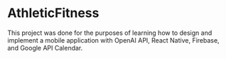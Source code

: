 # AthleticFitness
This project was done for the purposes of learning how to design and implement a mobile application with OpenAI API, React Native, Firebase, and Google API Calendar. 
